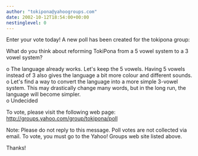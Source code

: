 ```yaml
---
author: "tokipona@yahoogroups.com"
date: 2002-10-12T18:54:00+00:00
nestinglevel: 0
---
```

Enter your vote today! A new poll has been created for the
tokipona group:

What do you think about reforming TokiPona from a 5 vowel system to a 3 vowel system? 

o The language already works. Let's keep the 5 vowels. 
Having 5 vowels instead of 3 also gives the language a bit more colour and different sounds. \
o Let's find a way to convert the language into a more simple 3-vowel system.
This may drastically change many words, but in the long run, the language will become simpler. \
o Undecided

To vote, please visit the following web page: \
http://groups.yahoo.com/group/tokipona/poll

Note: Please do not reply to this message. Poll votes are
not collected via email. To vote, you must go to the Yahoo! Groups
web site listed above.

Thanks!